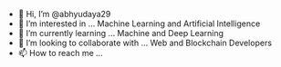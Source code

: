 - 👋 Hi, I’m @abhyudaya29
- 👀 I’m interested in ... Machine Learning and Artificial Intelligence
- 🌱 I’m currently learning ... Machine and Deep Learning
- 💞️ I’m looking to collaborate with  ... Web and Blockchain Developers
- 📫 How to reach me ... 

<!---
abhyudaya29/abhyudaya29 is a ✨ special ✨ repository because its `README.md` (this file) appears on your GitHub profile.
You can click the Preview link to take a look at your changes.
--->

